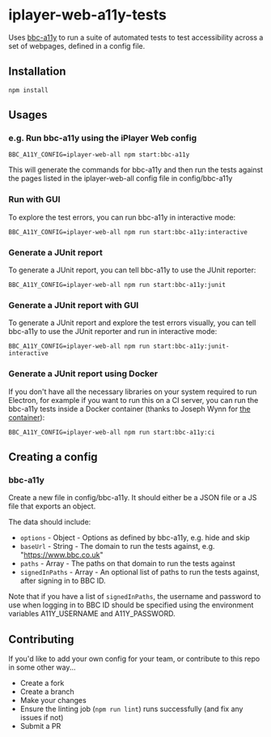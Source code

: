 # iplayer-web-a11y-tests

Uses [bbc-a11y](https://github.com/bbc/bbc-a11y) to run a suite of automated tests to test accessibility across a set of webpages, defined in a config file.

## Installation

```
npm install
```

## Usages

### e.g. Run bbc-a11y using the iPlayer Web config

```
BBC_A11Y_CONFIG=iplayer-web-all npm start:bbc-a11y
```

This will generate the commands for bbc-a11y and then run the tests against the pages listed in the iplayer-web-all config file in config/bbc-a11y

### Run with GUI

To explore the test errors, you can run bbc-a11y in interactive mode:

```
BBC_A11Y_CONFIG=iplayer-web-all npm run start:bbc-a11y:interactive
```

### Generate a JUnit report

To generate a JUnit report, you can tell bbc-a11y to use the JUnit reporter:

```
BBC_A11Y_CONFIG=iplayer-web-all npm run start:bbc-a11y:junit
```

### Generate a JUnit report with GUI

To generate a JUnit report and explore the test errors visually, you can tell bbc-a11y to use the JUnit reporter and run in interactive mode:

```
BBC_A11Y_CONFIG=iplayer-web-all npm run start:bbc-a11y:junit-interactive
```

### Generate a JUnit report using Docker

If you don't have all the necessary libraries on your system required to run Electron, for example if you want to run this on a CI server, you can run the bbc-a11y tests inside a Docker container (thanks to Joseph Wynn for [the container](https://hub.docker.com/r/wildlyinaccurate/bbc-a11y-docker/)):

```
BBC_A11Y_CONFIG=iplayer-web-all npm run start:bbc-a11y:ci
```

## Creating a config

### bbc-a11y

Create a new file in config/bbc-a11y. It should either be a JSON file or a JS file that exports an object.

The data should include:
- `options` - Object - Options as defined by bbc-a11y, e.g. hide and skip
- `baseUrl` - String - The domain to run the tests against, e.g. "https://www.bbc.co.uk"
- `paths` - Array - The paths on that domain to run the tests against
- `signedInPaths` - Array - An optional list of paths to run the tests against, after signing in to BBC ID. 

Note that if you have a list of `signedInPaths`, the username and password to use when logging in to BBC ID should be specified using the environment variables A11Y_USERNAME and A11Y_PASSWORD.

## Contributing
If you'd like to add your own config for your team, or contribute to this repo in some other way...
- Create a fork
- Create a branch
- Make your changes
- Ensure the linting job (`npm run lint`) runs successfully (and fix any issues if not)
- Submit a PR
